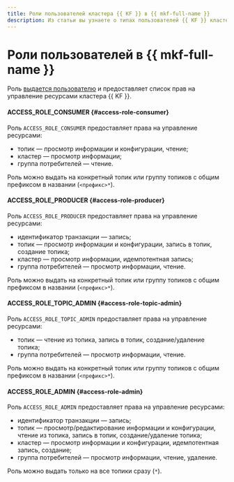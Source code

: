 ```yaml
---
title: Роли пользователей кластера {{ KF }} в {{ mkf-full-name }}
description: Из статьи вы узнаете о типах пользователей {{ KF }} кластера.
---
```


# Роли пользователей в {{ mkf-full-name }}

Роль [выдается пользователю](../operations/cluster-accounts.md#grant-permission) и предоставляет список прав на управление ресурсами кластера {{ KF }}.

#### ACCESS_ROLE_CONSUMER {#access-role-consumer}

Роль `ACCESS_ROLE_CONSUMER` предоставляет права на управление ресурсами:
* топик — просмотр информации и конфигурации, чтение;
* кластер — просмотр информации;
* группа потребителей — чтение.

Роль можно выдать на конкретный топик или группу топиков с общим префиксом в названии (`<префикс>*`).

#### ACCESS_ROLE_PRODUCER {#access-role-producer}

Роль `ACCESS_ROLE_PRODUCER` предоставляет права на управление ресурсами:
* идентификатор транзакции — запись;
* топик — просмотр информации и конфигурации, запись в топик, создание топика;
* кластер — просмотр информации, идемпотентная запись;
* группа потребителей — просмотр информации, чтение.

Роль можно выдать на конкретный топик или группу топиков с общим префиксом в названии (`<префикс>*`).

#### ACCESS_ROLE_TOPIC_ADMIN {#access-role-topic-admin}

Роль `ACCESS_ROLE_TOPIC_ADMIN` предоставляет права на управление ресурсами:
* топик — чтение из топика, запись в топик, создание/удаление топика;
* группа потребителей — просмотр информации, чтение.

Роль можно выдать на конкретный топик или группу топиков с общим префиксом в названии (`<префикс>*`).

#### ACCESS_ROLE_ADMIN {#access-role-admin}

Роль `ACCESS_ROLE_ADMIN` предоставляет права на управление ресурсами:
* идентификатор транзакции — запись;
* топик — просмотр/редактирование информации и конфигурации, чтение из топика, запись в топик, создание/удаление топика;
* кластер — просмотр информации и конфигурации, идемпотентная запись, создание;
* группа потребителей — просмотр информации, чтение, удаление.

Роль можно выдать только на все топики сразу (`*`).
